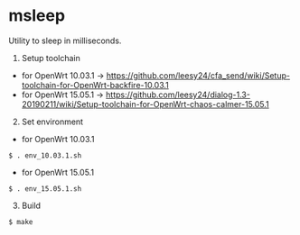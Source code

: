 # msleep
Utility to sleep in milliseconds.

1. Setup toolchain
* for OpenWrt 10.03.1
-> https://github.com/leesy24/cfa_send/wiki/Setup-toolchain-for-OpenWrt-backfire-10.03.1
* for OpenWrt 15.05.1
-> https://github.com/leesy24/dialog-1.3-20190211/wiki/Setup-toolchain-for-OpenWrt-chaos-calmer-15.05.1
2. Set environment
* for OpenWrt 10.03.1
```
$ . env_10.03.1.sh
```
* for OpenWrt 15.05.1
```
$ . env_15.05.1.sh
```
3. Build
```
$ make
```
